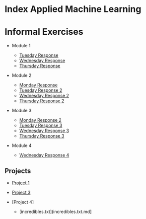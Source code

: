 # Index Applied Machine Learning

# Informal Exercises
- Module 1
    - [Tuesday Response](tues.md)
    - [Wednesday Response](wed1.md)
    - [Thursday Response](https://amanroa.github.io/data310/thurs1.html)


- Module 2
    - [Monday Response](mon.md)
    - [Tuesday Response 2](tues2.md)
    - [Wednesday Response 2](weds2.md)
    - [Thursday Response 2](https://eanelson01.github.io/DATA310/mod2/thursday2.html)


- Module 3
    - [Monday Response 2](mon2.md)
    - [Tuesday Response 3](tues3.md)
    - [Wednesday Response 3](weds3.md)
    - [Thursday Response 3](https://tyeatts75.github.io/Data310/thurs3.html)


- Module 4
    - [Wednesday Response 4](weds4.md)
    
    
## Projects

- [Project 1](proj1.md)


- [Project 3](proj3.md)


- [Project 4]
    - [incredibles.txt](incredibles.txt.md]

